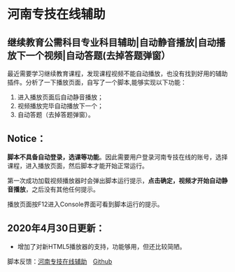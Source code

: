# 河南专技在线辅助

## 继续教育公需科目专业科目辅助|自动静音播放|自动播放下一个视频|自动答题(去掉答题弹窗）

最近需要学习继续教育课程，发现课程视频不能自动播放，也没有找到好用的辅助插件。分析了一下播放页面，自写了一个脚本,能够实现以下功能：

 1. 进入播放页面后自动静音播放；
 2. 视频播放完毕自动播放下一个；
 3. 自动答题（去掉答题弹窗）。

## Notice：

**脚本不具备自动登录，选课等功能**。因此需要用户登录河南专技在线的账号，选择课程，进入播放页面，然后脚本才能开始正常运行。

第一次成功加载视频播放器时会弹出脚本运行提示，**点击确定，视频才开始自动静音播放**，之后没有其他任何提示。

播放页面按F12进入Console界面可看到脚本运行的提示。

## 2020年4月30日更新：
- 增加了对新HTML5播放器的支持，功能够用，但还比较简陋。

脚本反馈：[河南专技在线辅助][1]　[Github][2]


  [1]:https://huangdiv.com/tech/ghlearning-assist/
  [2]:https://github.com/huangdiv/user-scripts/issues

